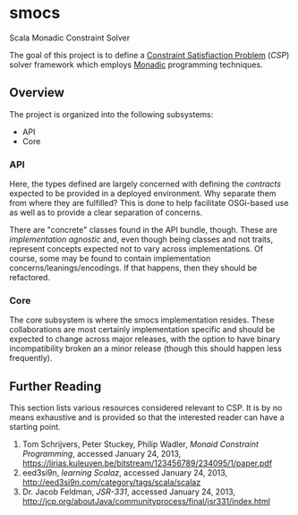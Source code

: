 smocs
=====

Scala Monadic Constraint Solver

The goal of this project is to define a
[Constraint Satisfiaction Problem](http://en.wikipedia.org/wiki/Constraint_satisfaction_problem) (*CSP*) solver framework which employs
[Monadic](http://en.wikipedia.org/wiki/Monad_(functional_programming)) programming techniques.


Overview
--------

The project is organized into the following subsystems:

* API
* Core

### API ###

Here, the types defined are largely concerned with defining the *contracts*
expected to be provided in a deployed environment.  Why separate them from
where they are fulfilled?  This is done to help facilitate OSGi-based use
as well as to provide a clear separation of concerns.

There are "concrete" classes found in the API bundle, though.  These are
*implementation agnostic* and, even though being classes and not traits,
represent concepts expected not to vary across implementations.  Of course,
some may be found to contain implementation concerns/leanings/encodings.  If
that happens, then they should be refactored.

### Core ###

The core subsystem is where the smocs implementation resides.  These
collaborations are most certainly implementation specific and should be
expected to change across major releases, with the option to have binary
incompatibility broken an a minor release (though this should happen less
frequently).

Further Reading
---------------

This section lists various resources considered relevant to CSP.  It is by
no means exhaustive and is provided so that the interested reader can
have a starting point.

1. Tom Schrijvers, Peter Stuckey, Philip Wadler,
	*Monaid Constraint Programming*, accessed January 24, 2013,
	https://lirias.kuleuven.be/bitstream/123456789/234095/1/paper.pdf
2. eed3si9n, *learning Scalaz*, accessed January 24, 2013,
	http://eed3si9n.com/category/tags/scala/scalaz
3. Dr. Jacob Feldman, *JSR-331*,
	accessed January 24, 2013,
	http://jcp.org/aboutJava/communityprocess/final/jsr331/index.html

